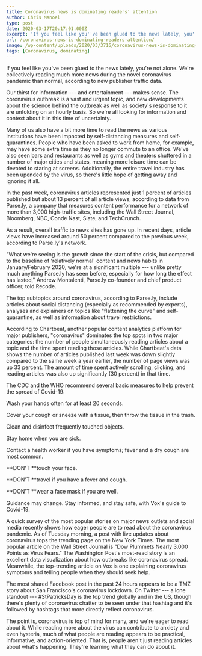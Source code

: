 ```yaml
---
title: Coronavirus news is dominating readers' attention
author: Chris Manoel
type: post
date: 2020-03-17T20:17:01.000Z
excerpt: 'If you feel like you''ve been glued to the news lately, you''re not alone. We''re collectively reading much more news during the novel coronavirus pandemic than normal, according to new publisher traffic data. Our thirst for information --- and entertainment --- makes sense. The coronavirus outbreak is a vast and urgent topic, and new developments&hellip;'
url: /coronavirus-news-is-dominating-readers-attention/
image: /wp-content/uploads/2020/03/3716/coronavirus-news-is-dominating-readers-attention.jpeg
tags: [Coronavirus, dominating]
---
```


If you feel like you've been glued to the news lately, you're not alone. We're collectively reading much more news during the novel coronavirus pandemic than normal, according to new publisher traffic data.

Our thirst for information --- and entertainment --- makes sense. The coronavirus outbreak is a vast and urgent topic, and new developments about the science behind the outbreak as well as society's response to it are unfolding on an hourly basis. So we're all looking for information and context about it in this time of uncertainty.

Many of us also have a bit more time to read the news as various institutions have been impacted by self-distancing measures and self-quarantines. People who have been asked to work from home, for example, may have some extra time as they no longer commute to an office. We've also seen bars and restaurants as well as gyms and theaters shuttered in a number of major cities and states, meaning more leisure time can be devoted to staring at screens. Additionally, the entire travel industry has been upended by the virus, so there's little hope of getting away and ignoring it all.

In the past week, coronavirus articles represented just 1 percent of articles published but about 13 percent of all article views, according to data from Parse.ly, a company that measures content performance for a network of more than 3,000 high-traffic sites, including the Wall Street Journal, Bloomberg, NBC, Conde Nast, Slate, and TechCrunch.

As a result, overall traffic to news sites has gone up. In recent days, article views have increased around 50 percent compared to the previous week, according to Parse.ly's network.

"What we're seeing is the growth since the start of the crisis, but compared to the baseline of ‘relatively normal' content and news habits in January/February 2020, we're at a significant multiple --- unlike pretty much anything Parse.ly has seen before, especially for how long the effect has lasted," Andrew Montalenti, Parse.ly co-founder and chief product officer, told Recode.

The top subtopics around coronavirus, according to Parse.ly, include articles about social distancing (especially as recommended by experts), analyses and explainers on topics like "flattening the curve" and self-quarantine, as well as information about travel restrictions.

According to Chartbeat, another popular content analytics platform for major publishers, "coronavirus" dominates the top spots in two major categories: the number of people simultaneously reading articles about a topic and the time spent reading those articles. While Chartbeat's data shows the number of articles published last week was down slightly compared to the same week a year earlier, the number of page views was up 33 percent. The amount of time spent actively scrolling, clicking, and reading articles was also up significantly (30 percent) in that time.

The CDC and the WHO recommend several basic measures to help prevent the spread of Covid-19:

Wash your hands often for at least 20 seconds.

Cover your cough or sneeze with a tissue, then throw the tissue in the trash.

Clean and disinfect frequently touched objects.

Stay home when you are sick.

Contact a health worker if you have symptoms; fever and a dry cough are most common.

**DON'T **touch your face.

**DON'T **travel if you have a fever and cough.

**DON'T **wear a face mask if you are well.

Guidance may change. Stay informed, and stay safe, with Vox's guide to Covid-19.

A quick survey of the most popular stories on major news outlets and social media recently shows how eager people are to read about the coronavirus pandemic. As of Tuesday morning, a post with live updates about coronavirus tops the trending page on the New York Times. The most popular article on the Wall Street Journal is "Dow Plummets Nearly 3,000 Points as Virus Fears." The Washington Post's most-read story is an excellent data visualization about how outbreaks like coronavirus spread. Meanwhile, the top-trending article on Vox is one explaining coronavirus symptoms and telling people when they should seek help.

The most shared Facebook post in the past 24 hours appears to be a TMZ story about San Francisco's coronavirus lockdown. On Twitter --- a lone standout --- #StPatricksDay is the top trend globally and in the US, though there's plenty of coronavirus chatter to be seen under that hashtag and it's followed by hashtags that more directly reflect coronavirus.

The point is, coronavirus is top of mind for many, and we're eager to read about it. While reading more about the virus can contribute to anxiety and even hysteria, much of what people are reading appears to be practical, informative, and action-oriented. That is, people aren't just reading articles about what's happening. They're learning what they can do about it.
